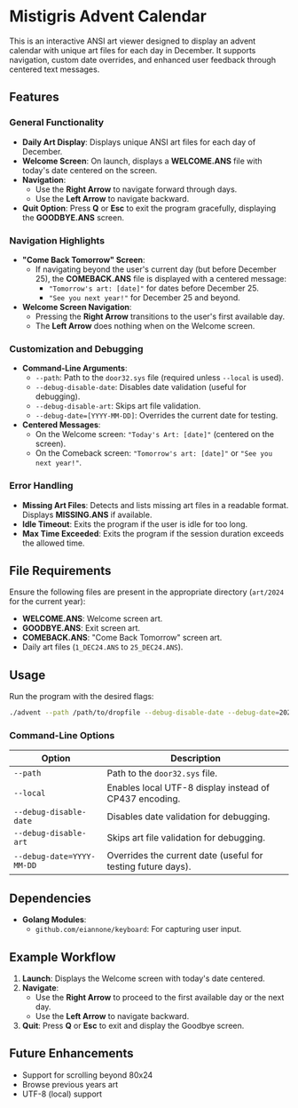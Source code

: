 # Mistigris Advent Calendar

This is an interactive ANSI art viewer designed to display an advent calendar with unique art files for each day in December. It supports navigation, custom date overrides, and enhanced user feedback through centered text messages.

## Features

### General Functionality

- **Daily Art Display**: Displays unique ANSI art files for each day of December.
- **Welcome Screen**: On launch, displays a **WELCOME.ANS** file with today's date centered on the screen.
- **Navigation**:
  - Use the **Right Arrow** to navigate forward through days.
  - Use the **Left Arrow** to navigate backward.
- **Quit Option**: Press **Q** or **Esc** to exit the program gracefully, displaying the **GOODBYE.ANS** screen.

### Navigation Highlights

- **"Come Back Tomorrow" Screen**:
  - If navigating beyond the user's current day (but before December 25), the **COMEBACK.ANS** file is displayed with a centered message:
    - `"Tomorrow's art: [date]"` for dates before December 25.
    - `"See you next year!"` for December 25 and beyond.
- **Welcome Screen Navigation**:
  - Pressing the **Right Arrow** transitions to the user's first available day.
  - The **Left Arrow** does nothing when on the Welcome screen.

### Customization and Debugging

- **Command-Line Arguments**:
  - `--path`: Path to the `door32.sys` file (required unless `--local` is used).
  - `--debug-disable-date`: Disables date validation (useful for debugging).
  - `--debug-disable-art`: Skips art file validation.
  - `--debug-date=[YYYY-MM-DD]`: Overrides the current date for testing.
- **Centered Messages**:
  - On the Welcome screen: `"Today's Art: [date]"` (centered on the screen).
  - On the Comeback screen: `"Tomorrow's art: [date]"` or `"See you next year!"`.

### Error Handling

- **Missing Art Files**: Detects and lists missing art files in a readable format. Displays **MISSING.ANS** if available.
- **Idle Timeout**: Exits the program if the user is idle for too long.
- **Max Time Exceeded**: Exits the program if the session duration exceeds the allowed time.

## File Requirements

Ensure the following files are present in the appropriate directory (`art/2024` for the current year):

- **WELCOME.ANS**: Welcome screen art.
- **GOODBYE.ANS**: Exit screen art.
- **COMEBACK.ANS**: "Come Back Tomorrow" screen art.
- Daily art files (`1_DEC24.ANS` to `25_DEC24.ANS`).

## Usage

Run the program with the desired flags:

```bash
./advent --path /path/to/dropfile --debug-disable-date --debug-date=2024-12-12
```

### Command-Line Options

| Option                    | Description                                                                 |
|---------------------------|-----------------------------------------------------------------------------|
| `--path`                  | Path to the `door32.sys` file.                                             |
| `--local`                 | Enables local UTF-8 display instead of CP437 encoding.                     |
| `--debug-disable-date`    | Disables date validation for debugging.                                    |
| `--debug-disable-art`     | Skips art file validation for debugging.                                   |
| `--debug-date=YYYY-MM-DD` | Overrides the current date (useful for testing future days).               |

## Dependencies

- **Golang Modules**:
  - `github.com/eiannone/keyboard`: For capturing user input.

## Example Workflow

1. **Launch**: Displays the Welcome screen with today's date centered.
2. **Navigate**:
   - Use the **Right Arrow** to proceed to the first available day or the next day.
   - Use the **Left Arrow** to navigate backward.
3. **Quit**: Press **Q** or **Esc** to exit and display the Goodbye screen.

## Future Enhancements

- Support for scrolling beyond 80x24
- Browse previous years art
- UTF-8 (local) support
